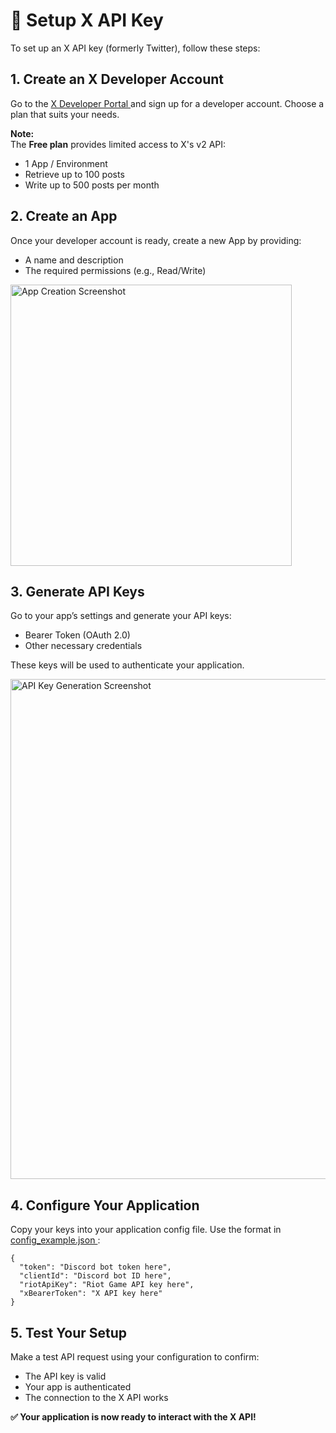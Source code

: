 <h1>🔑 Setup X API Key</h1>
  <p>To set up an X API key (formerly Twitter), follow these steps:</p>

  <h2>1. Create an X Developer Account</h2>
  <p>
    Go to the 
    <a href="https://developer.x.com/en/portal/dashboard" target="_blank" rel="noopener noreferrer">
      X Developer Portal
    </a> 
    and sign up for a developer account. Choose a plan that suits your needs.
  </p>
  <div class="note">
    <strong>Note:</strong><br>
    The <strong>Free plan</strong> provides limited access to X's v2 API:
    <ul>
      <li>1 App / Environment</li>
      <li>Retrieve up to 100 posts</li>
      <li>Write up to 500 posts per month</li>
    </ul>
  </div>

  <h2>2. Create an App</h2>
  <p>
    Once your developer account is ready, create a new App by providing:
    <ul>
      <li>A name and description</li>
      <li>The required permissions (e.g., Read/Write)</li>
    </ul>
  </p>
  <img src="https://github.com/user-attachments/assets/571e1462-5008-4ea6-bfae-85ea73840d16" alt="App Creation Screenshot" width="450">

  <h2>3. Generate API Keys</h2>
  <p>
    Go to your app’s settings and generate your API keys:
    <ul>
      <li>Bearer Token (OAuth 2.0)</li>
      <li>Other necessary credentials</li>
    </ul>
    These keys will be used to authenticate your application.
  </p>
  <img src="https://github.com/user-attachments/assets/ddbc2811-5466-464d-858c-825d3c88a4f0" alt="API Key Generation Screenshot" width="800">

  <h2>4. Configure Your Application</h2>
  <p>
    Copy your keys into your application config file.  
    Use the format in 
    <a href="https://github.com/IamFlucs/discord-slash-bot-main/blob/main/config_example.json" target="_blank" rel="noopener noreferrer">
      config_example.json
    </a>:
  </p>

  <pre><code>{
  "token": "Discord bot token here",
  "clientId": "Discord bot ID here",
  "riotApiKey": "Riot Game API key here",
  "xBearerToken": "X API key here"
}
</code></pre>

  <h2>5. Test Your Setup</h2>
  <p>
    Make a test API request using your configuration to confirm:
    <ul>
      <li>The API key is valid</li>
      <li>Your app is authenticated</li>
      <li>The connection to the X API works</li>
    </ul>
  </p>

  <p><strong>✅ Your application is now ready to interact with the X API!</strong></p>

</body>
</html>
